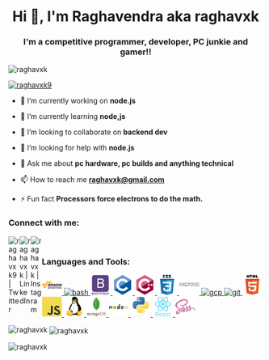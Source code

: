 <h1 align="center">Hi 👋, I'm Raghavendra aka raghavxk</h1>
<h3 align="center">I'm a competitive programmer, developer, PC junkie and gamer!!</h3>

<p align="left"> <img src="https://komarev.com/ghpvc/?username=raghavxk&label=Profile%20views&color=0e75b6&style=flat" alt="raghavxk" /> </p>

<p align="left"> <a href="https://twitter.com/raghavxk9" target="blank"><img src="https://img.shields.io/twitter/follow/raghavxk9?logo=twitter&style=for-the-badge" alt="raghavxk9" /></a> </p>

- 🔭 I’m currently working on **node.js**

- 🌱 I’m currently learning **node,js**

- 👯 I’m looking to collaborate on **backend dev**

- 🤝 I’m looking for help with **node.js**

- 💬 Ask me about **pc hardware, pc builds and anything technical**

- 📫 How to reach me **raghavxk@gmail.com**

- ⚡ Fun fact **Processors force electrons to do the math.**


### Connect with me:

[<img align="left" alt="raghavxk9 | Twitter" width="22px" src="https://cdn.jsdelivr.net/npm/simple-icons@v3/icons/twitter.svg" />][twitter]
[<img align="left" alt="raghavxk | LinkedIn" width="22px" src="https://cdn.jsdelivr.net/npm/simple-icons@v3/icons/linkedin.svg" />][linkedin]
[<img align="left" alt="raghavxk | Instagram" width="22px" src="https://cdn.jsdelivr.net/npm/simple-icons@v3/icons/instagram.svg" />][instagram]

<br />

<h3 align="left">Languages and Tools:</h3>
<p align="left"> <a href="https://aws.amazon.com" target="_blank"> <img src="https://raw.githubusercontent.com/devicons/devicon/master/icons/amazonwebservices/amazonwebservices-original-wordmark.svg" alt="aws" width="40" height="40"/> </a> <a href="https://www.gnu.org/software/bash/" target="_blank"> <img src="https://www.vectorlogo.zone/logos/gnu_bash/gnu_bash-icon.svg" alt="bash" width="40" height="40"/> </a> <a href="https://getbootstrap.com" target="_blank"> <img src="https://raw.githubusercontent.com/devicons/devicon/master/icons/bootstrap/bootstrap-plain-wordmark.svg" alt="bootstrap" width="40" height="40"/> </a> <a href="https://www.cprogramming.com/" target="_blank"> <img src="https://raw.githubusercontent.com/devicons/devicon/master/icons/c/c-original.svg" alt="c" width="40" height="40"/> </a> <a href="https://www.w3schools.com/cpp/" target="_blank"> <img src="https://raw.githubusercontent.com/devicons/devicon/master/icons/cplusplus/cplusplus-original.svg" alt="cplusplus" width="40" height="40"/> </a> <a href="https://www.w3schools.com/css/" target="_blank"> <img src="https://raw.githubusercontent.com/devicons/devicon/master/icons/css3/css3-original-wordmark.svg" alt="css3" width="40" height="40"/> </a> <a href="https://expressjs.com" target="_blank"> <img src="https://raw.githubusercontent.com/devicons/devicon/master/icons/express/express-original-wordmark.svg" alt="express" width="40" height="40"/> </a> <a href="https://cloud.google.com" target="_blank"> <img src="https://www.vectorlogo.zone/logos/google_cloud/google_cloud-icon.svg" alt="gcp" width="40" height="40"/> </a> <a href="https://git-scm.com/" target="_blank"> <img src="https://www.vectorlogo.zone/logos/git-scm/git-scm-icon.svg" alt="git" width="40" height="40"/> </a> <a href="https://www.w3.org/html/" target="_blank"> <img src="https://raw.githubusercontent.com/devicons/devicon/master/icons/html5/html5-original-wordmark.svg" alt="html5" width="40" height="40"/> </a> <a href="https://developer.mozilla.org/en-US/docs/Web/JavaScript" target="_blank"> <img src="https://raw.githubusercontent.com/devicons/devicon/master/icons/javascript/javascript-original.svg" alt="javascript" width="40" height="40"/> </a> <a href="https://www.linux.org/" target="_blank"> <img src="https://raw.githubusercontent.com/devicons/devicon/master/icons/linux/linux-original.svg" alt="linux" width="40" height="40"/> </a> <a href="https://www.mongodb.com/" target="_blank"> <img src="https://raw.githubusercontent.com/devicons/devicon/master/icons/mongodb/mongodb-original-wordmark.svg" alt="mongodb" width="40" height="40"/> </a> <a href="https://nodejs.org" target="_blank"> <img src="https://raw.githubusercontent.com/devicons/devicon/master/icons/nodejs/nodejs-original-wordmark.svg" alt="nodejs" width="40" height="40"/> </a> <a href="https://www.python.org" target="_blank"> <img src="https://raw.githubusercontent.com/devicons/devicon/master/icons/python/python-original.svg" alt="python" width="40" height="40"/> </a> <a href="https://reactjs.org/" target="_blank"> <img src="https://raw.githubusercontent.com/devicons/devicon/master/icons/react/react-original-wordmark.svg" alt="react" width="40" height="40"/> </a> <a href="https://sass-lang.com" target="_blank"> <img src="https://raw.githubusercontent.com/devicons/devicon/master/icons/sass/sass-original.svg" alt="sass" width="40" height="40"/> </a> </p>

<p><img align="left" src="https://github-readme-stats.vercel.app/api/top-langs?username=raghavxk&show_icons=true&locale=en&layout=compact" alt="raghavxk" /></p>

<p>&nbsp;<img align="center" src="https://github-readme-stats.vercel.app/api?username=raghavxk&show_icons=true&locale=en" alt="raghavxk" /></p>

<p><img align="center" src="https://github-readme-streak-stats.herokuapp.com/?user=raghavxk&" alt="raghavxk" /></p>

[twitter]: https://twitter.com/raghavxk9
[instagram]: https://instagram.com/raghavendra.khare_/
[linkedin]: https://www.linkedin.com/in/raghavendra-khare-1646281b7/

